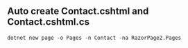 ## Auto create Contact.cshtml and Contact.cshtml.cs

`dotnet new page -o Pages -n Contact -na RazorPage2.Pages`
